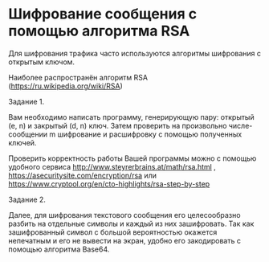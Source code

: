 # Шифрование сообщения с помощью алгоритма RSA

Для шифрования трафика часто используются алгоритмы шифрования с открытым ключом.

Наиболее распространён алгоритм RSA (https://ru.wikipedia.org/wiki/RSA)

Задание 1.

Вам необходимо написать программу, генерирующую пару: открытый (e, n) и закрытый (d, n) ключ. Затем проверить на произвольно числе-сообщении m шифрование и расшифровку с помощью полученных ключей.

Проверить корректность работы Вашей программы можно с помощью удобного сервиса http://www.steyrerbrains.at/math/rsa.html , https://asecuritysite.com/encryption/rsa или https://www.cryptool.org/en/cto-highlights/rsa-step-by-step

Задание 2.

Далее, для шифрования текстового сообщения его целесообразно разбить на отдельные символы и каждый из них зашифровать. Так как зашифрованный символ с большой вероятностью окажется непечатным и его не вывести на экран, удобно его закодировать с помощью алгоритма Base64.
